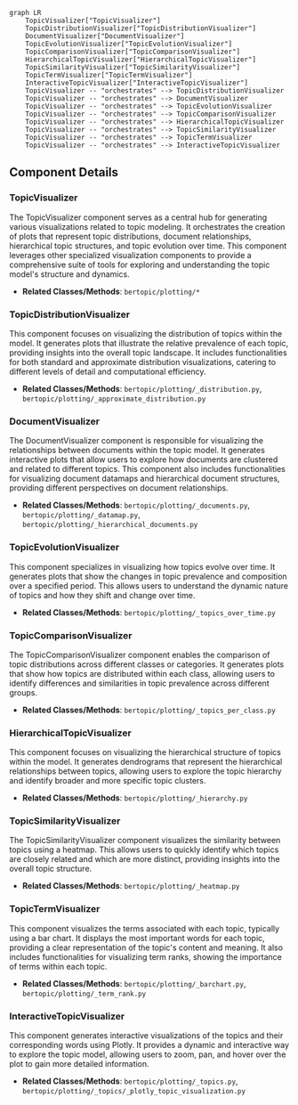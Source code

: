 ```mermaid
graph LR
    TopicVisualizer["TopicVisualizer"]
    TopicDistributionVisualizer["TopicDistributionVisualizer"]
    DocumentVisualizer["DocumentVisualizer"]
    TopicEvolutionVisualizer["TopicEvolutionVisualizer"]
    TopicComparisonVisualizer["TopicComparisonVisualizer"]
    HierarchicalTopicVisualizer["HierarchicalTopicVisualizer"]
    TopicSimilarityVisualizer["TopicSimilarityVisualizer"]
    TopicTermVisualizer["TopicTermVisualizer"]
    InteractiveTopicVisualizer["InteractiveTopicVisualizer"]
    TopicVisualizer -- "orchestrates" --> TopicDistributionVisualizer
    TopicVisualizer -- "orchestrates" --> DocumentVisualizer
    TopicVisualizer -- "orchestrates" --> TopicEvolutionVisualizer
    TopicVisualizer -- "orchestrates" --> TopicComparisonVisualizer
    TopicVisualizer -- "orchestrates" --> HierarchicalTopicVisualizer
    TopicVisualizer -- "orchestrates" --> TopicSimilarityVisualizer
    TopicVisualizer -- "orchestrates" --> TopicTermVisualizer
    TopicVisualizer -- "orchestrates" --> InteractiveTopicVisualizer
```

## Component Details

### TopicVisualizer
The TopicVisualizer component serves as a central hub for generating various visualizations related to topic modeling. It orchestrates the creation of plots that represent topic distributions, document relationships, hierarchical topic structures, and topic evolution over time. This component leverages other specialized visualization components to provide a comprehensive suite of tools for exploring and understanding the topic model's structure and dynamics.
- **Related Classes/Methods**: `bertopic/plotting/*`

### TopicDistributionVisualizer
This component focuses on visualizing the distribution of topics within the model. It generates plots that illustrate the relative prevalence of each topic, providing insights into the overall topic landscape. It includes functionalities for both standard and approximate distribution visualizations, catering to different levels of detail and computational efficiency.
- **Related Classes/Methods**: `bertopic/plotting/_distribution.py`, `bertopic/plotting/_approximate_distribution.py`

### DocumentVisualizer
The DocumentVisualizer component is responsible for visualizing the relationships between documents within the topic model. It generates interactive plots that allow users to explore how documents are clustered and related to different topics. This component also includes functionalities for visualizing document datamaps and hierarchical document structures, providing different perspectives on document relationships.
- **Related Classes/Methods**: `bertopic/plotting/_documents.py`, `bertopic/plotting/_datamap.py`, `bertopic/plotting/_hierarchical_documents.py`

### TopicEvolutionVisualizer
This component specializes in visualizing how topics evolve over time. It generates plots that show the changes in topic prevalence and composition over a specified period. This allows users to understand the dynamic nature of topics and how they shift and change over time.
- **Related Classes/Methods**: `bertopic/plotting/_topics_over_time.py`

### TopicComparisonVisualizer
The TopicComparisonVisualizer component enables the comparison of topic distributions across different classes or categories. It generates plots that show how topics are distributed within each class, allowing users to identify differences and similarities in topic prevalence across different groups.
- **Related Classes/Methods**: `bertopic/plotting/_topics_per_class.py`

### HierarchicalTopicVisualizer
This component focuses on visualizing the hierarchical structure of topics within the model. It generates dendrograms that represent the hierarchical relationships between topics, allowing users to explore the topic hierarchy and identify broader and more specific topic clusters.
- **Related Classes/Methods**: `bertopic/plotting/_hierarchy.py`

### TopicSimilarityVisualizer
The TopicSimilarityVisualizer component visualizes the similarity between topics using a heatmap. This allows users to quickly identify which topics are closely related and which are more distinct, providing insights into the overall topic structure.
- **Related Classes/Methods**: `bertopic/plotting/_heatmap.py`

### TopicTermVisualizer
This component visualizes the terms associated with each topic, typically using a bar chart. It displays the most important words for each topic, providing a clear representation of the topic's content and meaning. It also includes functionalities for visualizing term ranks, showing the importance of terms within each topic.
- **Related Classes/Methods**: `bertopic/plotting/_barchart.py`, `bertopic/plotting/_term_rank.py`

### InteractiveTopicVisualizer
This component generates interactive visualizations of the topics and their corresponding words using Plotly. It provides a dynamic and interactive way to explore the topic model, allowing users to zoom, pan, and hover over the plot to gain more detailed information.
- **Related Classes/Methods**: `bertopic/plotting/_topics.py`, `bertopic/plotting/_topics/_plotly_topic_visualization.py`
